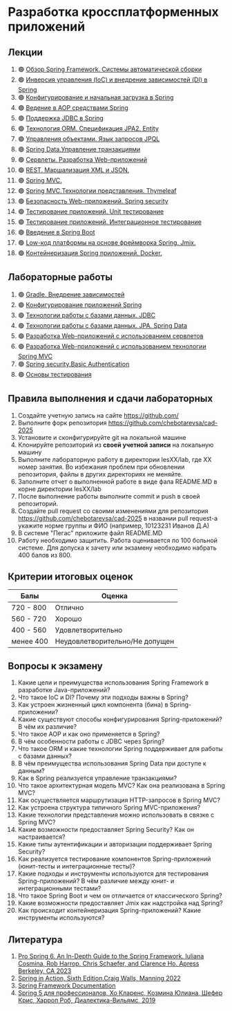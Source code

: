 # Разработка кроссплатформенных приложений

## Лекции

1. 🟢 [Обзор Spring Framework. Системы автоматической сборки](./les01/README.md)
2. 🟢 [Инверсия управления (IoC) и внедрение зависимостей (DI) в Spring](./les02/README.md)
3. 🟢 [Конфигурирование и начальная загрузка в Spring](./les03/README.md)
4. 🟢 [Ведение в AOP средствами Spring](./les04/README.md)
5. 🟢 [Поддержка JDBC в Spring](./les05/README.md)
6. 🟢 [Технология ORM. Спецификация JPA2. Entity](./les06/README.md)
7. 🟢 [Управления объектами. Язык запросов JPQL](./les07/README.md)
8. 🟢 [Spring Data.Управление транзакциями](./les08/README.md)
9. 🟢 [Сервлеты. Разработка Web-приложений](./les09/README.md)
10. 🟢 [REST. Маршализация XML и JSON.](./les10/README.md)
11. 🟢 [Spring MVC.](./les11/README.md)
12. 🟢 [Spring MVC.Технологии представления. Thymeleaf](./les12/README.md)
13. 🟢 [Безопасность Web-приложений. Spring security](./les13/README.md)
14. 🟢 [Тестирование приложений.  Unit тестирование](./les14/README.md)
15. 🟢 [Тестирование приложений. Интеграционное тестирование](./les15/README.md)
16. 🟢 [Введение в Spring Boot](./les16/README.md)
17. 🟢 [Low-код платформы на основе фреймворка Spring. Jmix.](./les17/README.md)
18. 🟢 [Контейнеризация Spring приложений. Docker.](./les18/README.md)

## Лабораторные работы

1. 🟢 [Gradle. Внедрение зависимостей](./les02/lab.md)
2. 🟢 [Конфигурирование приложений Spring](./les04/lab.md)
3. 🟢 [Технологии работы с базами данных. JDBC](./les06/lab.md)
4. 🟢 [Технологии работы с базами данных. JPA. Spring Data](./les08/lab.md)
5. 🟢 [Разработка  Web-приложений с использованием сервлетов](./les10/lab.md)
6. 🟢 [Разработка Web-приложений с использованием технологии Spring MVC](./les12/lab.md)
7. 🟢 [Spring security.Basic Authentication](./les14/lab.md)
8. 🟢 [Основы тестирования](./les16/lab.md)

## Правила выполнения и сдачи лабораторных

1. Создайте учетную запись на сайте <https://github.com/>
2. Выполните форк репозитория  <https://github.com/chebotarevsa/cad-2025>
3. Установите и сконфигурируйте git на локальной машине
4. Клонируйте репозиторий из **своей учетной записи** на локальную машину
5. Выполните лабораторную работу в директории lesXX/lab, где XX номер занятия. Во избежания проблем при обновлении репозитория, файлы в других директориях не меняйте.
6. Заполните отчет о выполненной работе в виде фала README.MD в корне директории lesXX/lab
7. После выполнение работы выполните commit и push в своей репозиторий.
8. Создайте pull request со своими изменениями для репозитория  <https://github.com/chebotarevsa/cad-2025> в названии pull request-а укажите норме группы и ФИО (например, 10123231 Иванов Д.А)
9. В системе "Пегас" приложите файл README.MD
10. Работу необходимо защитить. Работа оценивается по 100 больной системе. Для допуска к зачету или экзамену необходимо набрать 400 балов из 800.

## Критерии итоговых оценок

|Балы|Оценка|
|---|--|
| 720 - 800 | Отлично |
| 560 - 720 | Хорошо |
| 400 - 560 | Удовлетворительно |
| менее 400 | Неудовлетворительно/Не допущен |

## Вопросы к экзамену

1. Какие цели и преимущества использования Spring Framework в разработке Java-приложений?
2. Что такое IoC и DI? Почему эти подходы важны в Spring?
3. Как устроен жизненный цикл компонента (бина) в Spring-приложении?
4. Какие существуют способы конфигурирования Spring-приложений? В чём их различие?
5. Что такое AOP и как оно применяется в Spring?
6. В чём особенности работы с JDBC через Spring?
7. Что такое ORM и какие технологии Spring поддерживает для работы с базами данных?
8. В чём преимущества использования Spring Data при доступе к данным?
9. Как в Spring реализуется управление транзакциями?
10. Что такое архитектурная модель MVC? Как она реализована в Spring MVC?
11. Как осуществляется маршрутизация HTTP-запросов в Spring MVC?
12. Как устроена структура типичного Spring MVC-приложения?
13. Какие технологии представления можно использовать в связке с Spring MVC?
14. Какие возможности предоставляет Spring Security? Как он настраивается?
15. Какие типы аутентификации и авторизации поддерживает Spring Security?
16. Как реализуется тестирование компонентов Spring-приложений (юнит-тесты и интеграционные тесты)?
17. Какие подходы и инструменты используются для тестирования Spring-приложений? В чём различие между юнит- и интеграционными тестами?
18. Что такое Spring Boot и чем он отличается от классического Spring?
19. Какие возможности предоставляет Jmix как надстройка над Spring?
20. Как происходит контейнеризация Spring-приложений? Какие инструменты используются?

## Литература

1. [Pro Spring 6. An In-Depth Guide to the Spring Framework. Iuliana Cosmina, Rob Harrop, Chris Schaefer, and Clarence Ho. Apress Berkeley, CA 2023](https://link.springer.com/book/10.1007/978-1-4842-8640-1)
2. [Spring in Action, Sixth Edition.Craig Walls, Manning 2022](https://www.manning.com/books/spring-in-action-sixth-edition)
3. [Spring Framework Documentation](https://docs.spring.io/spring-framework/reference/index.html)
4. [Spring 5 для профессионалов, Хо Кларенс, Козмина Юлиана, Шефер Крис, Харроп Роб, Диалектика-Вильямс, 2019](https://www.williamspublishing.com/Books/978-5-907114-07-4.html)
